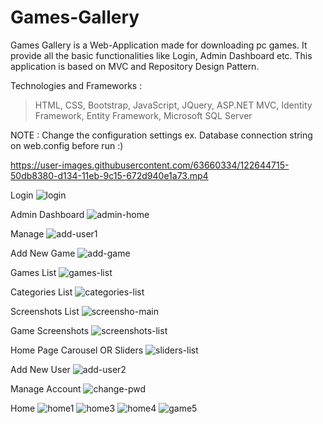 # Games-Gallery
Games Gallery is a Web-Application made for downloading pc games. It provide all the basic functionalities like Login, Admin Dashboard etc. This application is based on MVC and Repository Design Pattern.

Technologies and Frameworks :

> HTML,
> CSS,
> Bootstrap,
> JavaScript,
> JQuery,
> ASP.NET MVC,
> Identity Framework,
> Entity Framework,
> Microsoft SQL Server

NOTE : Change the configuration settings ex. Database connection string on web.config before run :)

https://user-images.githubusercontent.com/63660334/122644715-50db8380-d134-11eb-9c15-672d940e1a73.mp4

 Login
![login](https://user-images.githubusercontent.com/63660334/122643699-f986e480-d12e-11eb-8c7a-93b29b384dd6.jpg)

Admin Dashboard
![admin-home](https://user-images.githubusercontent.com/63660334/122643574-225aaa00-d12e-11eb-9f32-ca85d8604b4a.jpg)

Manage
![add-user1](https://user-images.githubusercontent.com/63660334/122643608-4cac6780-d12e-11eb-8ec9-f13de2d8cdb1.jpg)

Add New Game
![add-game](https://user-images.githubusercontent.com/63660334/122643623-651c8200-d12e-11eb-949f-b16fc157fd5f.jpg)

Games List
![games-list](https://user-images.githubusercontent.com/63660334/122643633-79607f00-d12e-11eb-87b0-d25cc0e684d5.jpg)

Categories List
![categories-list](https://user-images.githubusercontent.com/63660334/122643646-8f6e3f80-d12e-11eb-8e9b-d7e2957f2b9f.jpg)

Screenshots List
![screensho-main](https://user-images.githubusercontent.com/63660334/122643654-a44ad300-d12e-11eb-92f2-a1a58399f95f.jpg)

Game Screenshots
![screenshots-list](https://user-images.githubusercontent.com/63660334/122643669-c04e7480-d12e-11eb-98eb-cbdbb66af94a.jpg)

Home Page Carousel OR Sliders
![sliders-list](https://user-images.githubusercontent.com/63660334/122643676-ccd2cd00-d12e-11eb-91a4-a84164b54423.jpg)

Add New User
![add-user2](https://user-images.githubusercontent.com/63660334/122643766-4e2a5f80-d12f-11eb-8fe1-ff13ee606880.jpg)

Manage Account
![change-pwd](https://user-images.githubusercontent.com/63660334/122643734-22a77500-d12f-11eb-956f-9c88599439eb.jpg)

Home 
![home1](https://user-images.githubusercontent.com/63660334/122643781-64382000-d12f-11eb-87ba-9f6f14e005a8.jpg)
![home3](https://user-images.githubusercontent.com/63660334/122643798-774af000-d12f-11eb-8c1a-955d7b937df4.jpg)
![home4](https://user-images.githubusercontent.com/63660334/122643802-7c0fa400-d12f-11eb-83eb-1833f987c4d4.jpg)
![game5](https://user-images.githubusercontent.com/63660334/122643804-7f0a9480-d12f-11eb-9b6b-544bc4a1518d.jpg)
